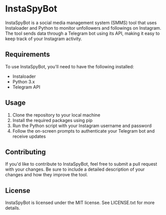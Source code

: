 # InstaSpyBot

InstaSpyBot is a social media management system (SMMS) tool that uses Instaloader and Python to monitor unfollowers and followings on Instagram. The tool sends data through a Telegram bot using its API, making it easy to keep track of your Instagram activity.

## Requirements

To use InstaSpyBot, you'll need to have the following installed:

- Instaloader
- Python 3.x
- Telegram API

## Usage

1. Clone the repository to your local machine
2. Install the required packages using pip
3. Run the Python script with your Instagram username and password
4. Follow the on-screen prompts to authenticate your Telegram bot and receive updates

## Contributing

If you'd like to contribute to InstaSpyBot, feel free to submit a pull request with your changes. Be sure to include a detailed description of your changes and how they improve the tool.

## License

InstaSpyBot is licensed under the MIT license. See LICENSE.txt for more details.
